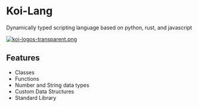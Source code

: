 
# Koi-Lang

Dynamically typed scripting language based on python, rust, and javascript

[![koi-logos-transparent.png](https://i.postimg.cc/0QCbTDMq/koi-logos-transparent.png)](https://postimg.cc/CBzhDZsv)

## Features

- Classes
- Functions
- Number and String data types
- Custom Data Structures
- Standard Library


